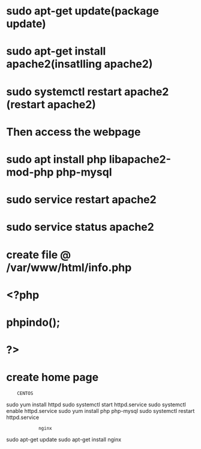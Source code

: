 # sudo apt-get update(package update)
# sudo apt-get install apache2(insatlling apache2)
# sudo systemctl restart apache2 (restart apache2)
# Then access the webpage
# sudo apt install php libapache2-mod-php php-mysql
# sudo service restart apache2
# sudo service status apache2
# create file @ /var/www/html/info.php
# <?php
#  phpindo();
# ?>
# create home page


        CENTOS
sudo yum install httpd
sudo systemctl start httpd.service
sudo systemctl enable httpd.service
sudo yum install php php-mysql
sudo systemctl restart httpd.service


                nginx
sudo apt-get update
sudo apt-get install nginx
